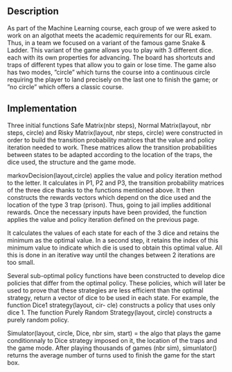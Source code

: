 ## Description

As part of the Machine Learning course, each group of we were asked to work on an algothat meets the academic requirements for our RL exam. 
Thus, in a team we focused on a variant of the famous game Snake & Ladder. This variant of the game allows you to play with 3 different dice.
each with its own properties for advancing. The board has shortcuts and traps of different types that allow you to gain or lose time. 
The game also has two modes, ”circle” which turns the course into a continuous circle requiring the player to land precisely on the last one to finish the game; 
or ”no circle” which offers a classic course.


## Implementation 

Three initial functions Safe Matrix(nbr steps), Normal Matrix(layout, nbr steps, circle) and Risky Matrix(layout, nbr steps, circle) were constructed in order to build the transition probability matrices that the value and policy iteration needed to work. These matrices allow the transition probabilities between states to be adapted according to the location of the traps, the dice used, the structure and the game mode.

markovDecision(layout,circle) applies the value and policy iteration method to the letter. It calculates in P1, P2 and P3, the transition probability matrices of the three dice thanks to the functions mentioned above. It then constructs the rewards vectors which depend on the dice used and the location of the type 3 trap (prison). Thus, going to jail implies additional rewards. Once the necessary inputs have been provided, the function applies the value and policy iteration defined on the previous page. 

It calculates the values of each state for each of the 3 dice and retains the minimum as the optimal value. In a second step, it retains the index of this minimum value to indicate which die is used to obtain this optimal value. All this is done in an iterative way until the changes between 2 iterations are too small. 

Several sub-optimal policy functions have been constructed to develop dice policies that differ from the optimal policy. These policies, which will later be used to prove that these strategies are less efficient than the optimal strategy, return a vector of dice to be used in each state. For example, the function Dice1 strategy(layout, cir- cle) constructs a policy that uses only dice 1. The function Purely Random Strategy(layout, circle) constructs a purely random policy.

Simulator(layout, circle, Dice, nbr sim, start) = the algo that plays the game conditionnaly to Dice strategy imposed on it, the location of the traps and the game mode. After playing thousands of games (nbr sim), simunlator() returns the average number of turns used to finish the game for the start box. 

